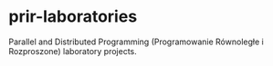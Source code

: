 prir-laboratories
=================

Parallel and Distributed Programming (Programowanie Równoległe i Rozproszone) laboratory projects.
